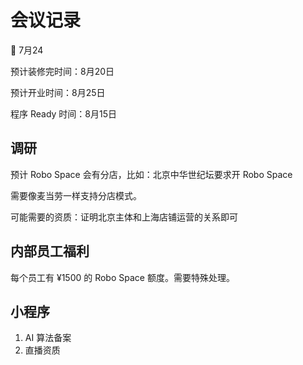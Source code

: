 # 会议记录

📅 7月24

预计装修完时间：8月20日

预计开业时间：8月25日

程序 Ready 时间：8月15日

## 调研

预计 Robo Space 会有分店，比如：北京中华世纪坛要求开 Robo Space

需要像麦当劳一样支持分店模式。

可能需要的资质：证明北京主体和上海店铺运营的关系即可

## 内部员工福利

每个员工有 ¥1500 的 Robo Space 额度。需要特殊处理。

## 小程序

1. AI 算法备案
2. 直播资质